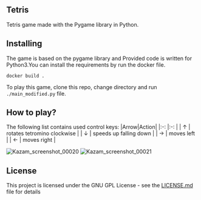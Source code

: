 ## Tetris
Tetris game made with the Pygame library in Python.
## Installing
The game is based on the pygame library and Provided code is written for Python3.You can install the requirements by run the docker file.

```
docker build .
```

To play this game, clone this repo, change directory and run ```./main_modified.py``` file.
## How to play?

The following list contains used control keys:
|Arrow|Action|
|:-:	|:-:	|
| ↑ 	| rotates tetromino clockwise 	|
| ↓ 	| speeds up falling down 	|
| → 	| moves left 	|
| ← 	| moves right 	|

![Kazam_screenshot_00020](https://user-images.githubusercontent.com/90246599/169882493-9188de6d-1c1f-4fc3-8e6b-7adfb4ee01b3.png)
![Kazam_screenshot_00021](https://user-images.githubusercontent.com/90246599/169882508-7779dfea-a38d-410a-a745-93281c4ed549.png)

## License

This project is licensed under the GNU GPL License - see the [LICENSE.md](LICENSE.md) file for details
